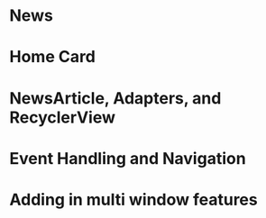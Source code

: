 # News

# Home Card

# NewsArticle, Adapters, and RecyclerView

# Event Handling and Navigation

# Adding in multi window features
